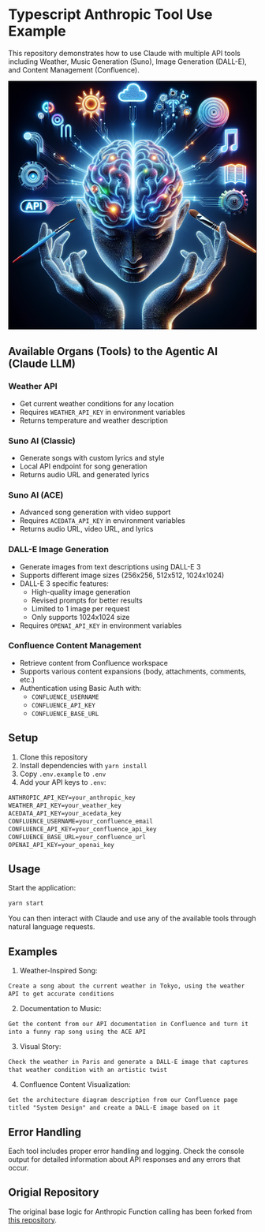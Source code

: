 # Typescript Anthropic Tool Use Example

This repository demonstrates how to use Claude with multiple API tools including Weather, Music Generation (Suno), Image Generation (DALL-E), and Content Management (Confluence).

![LLM with API Tools Architecture](llm-with-api-tools.png)

## Available Organs (Tools) to the Agentic AI (Claude LLM)

### Weather API
- Get current weather conditions for any location
- Requires `WEATHER_API_KEY` in environment variables
- Returns temperature and weather description

### Suno AI (Classic)
- Generate songs with custom lyrics and style
- Local API endpoint for song generation
- Returns audio URL and generated lyrics

### Suno AI (ACE)
- Advanced song generation with video support
- Requires `ACEDATA_API_KEY` in environment variables
- Returns audio URL, video URL, and lyrics

### DALL-E Image Generation
- Generate images from text descriptions using DALL-E 3
- Supports different image sizes (256x256, 512x512, 1024x1024)
- DALL-E 3 specific features:
  - High-quality image generation
  - Revised prompts for better results
  - Limited to 1 image per request
  - Only supports 1024x1024 size
- Requires `OPENAI_API_KEY` in environment variables

### Confluence Content Management
- Retrieve content from Confluence workspace
- Supports various content expansions (body, attachments, comments, etc.)
- Authentication using Basic Auth with:
  - `CONFLUENCE_USERNAME`
  - `CONFLUENCE_API_KEY`
  - `CONFLUENCE_BASE_URL`

## Setup

1. Clone this repository
2. Install dependencies with `yarn install`
3. Copy `.env.example` to `.env`
4. Add your API keys to `.env`:
```env
ANTHROPIC_API_KEY=your_anthropic_key
WEATHER_API_KEY=your_weather_key
ACEDATA_API_KEY=your_acedata_key
CONFLUENCE_USERNAME=your_confluence_email
CONFLUENCE_API_KEY=your_confluence_api_key
CONFLUENCE_BASE_URL=your_confluence_url
OPENAI_API_KEY=your_openai_key
```

## Usage

Start the application:
```bash
yarn start
```

You can then interact with Claude and use any of the available tools through natural language requests.

## Examples

1. Weather-Inspired Song:
```
Create a song about the current weather in Tokyo, using the weather API to get accurate conditions
```

2. Documentation to Music:
```
Get the content from our API documentation in Confluence and turn it into a funny rap song using the ACE API
```

3. Visual Story:
```
Check the weather in Paris and generate a DALL-E image that captures that weather condition with an artistic twist
```

4. Confluence Content Visualization:
```
Get the architecture diagram description from our Confluence page titled "System Design" and create a DALL-E image based on it
```

## Error Handling

Each tool includes proper error handling and logging. Check the console output for detailed information about API responses and any errors that occur.

## Origial Repository

The original base logic for Anthropic Function calling has been forked from [this repository](https://github.com/codewithpassion/typescript-anthropic-tool-use-example).